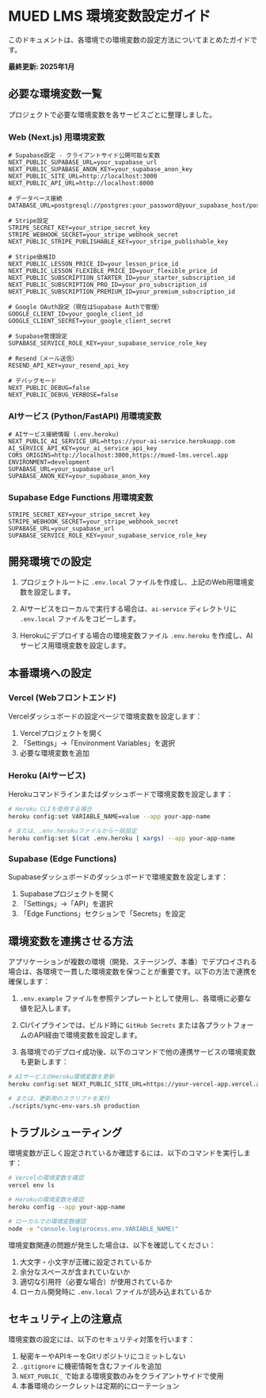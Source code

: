 # MUED LMS 環境変数設定ガイド

このドキュメントは、各環境での環境変数の設定方法についてまとめたガイドです。

**最終更新: 2025年1月**

## 必要な環境変数一覧

プロジェクトで必要な環境変数を各サービスごとに整理しました。

### Web (Next.js) 用環境変数

```
# Supabase設定 - クライアントサイド公開可能な変数
NEXT_PUBLIC_SUPABASE_URL=your_supabase_url
NEXT_PUBLIC_SUPABASE_ANON_KEY=your_supabase_anon_key
NEXT_PUBLIC_SITE_URL=http://localhost:3000
NEXT_PUBLIC_API_URL=http://localhost:8000

# データベース接続
DATABASE_URL=postgresql://postgres:your_password@your_supabase_host/postgres

# Stripe設定
STRIPE_SECRET_KEY=your_stripe_secret_key
STRIPE_WEBHOOK_SECRET=your_stripe_webhook_secret
NEXT_PUBLIC_STRIPE_PUBLISHABLE_KEY=your_stripe_publishable_key

# Stripe価格ID
NEXT_PUBLIC_LESSON_PRICE_ID=your_lesson_price_id
NEXT_PUBLIC_LESSON_FLEXIBLE_PRICE_ID=your_flexible_price_id
NEXT_PUBLIC_SUBSCRIPTION_STARTER_ID=your_starter_subscription_id
NEXT_PUBLIC_SUBSCRIPTION_PRO_ID=your_pro_subscription_id
NEXT_PUBLIC_SUBSCRIPTION_PREMIUM_ID=your_premium_subscription_id

# Google OAuth設定（現在はSupabase Authで管理）
GOOGLE_CLIENT_ID=your_google_client_id
GOOGLE_CLIENT_SECRET=your_google_client_secret

# Supabase管理設定
SUPABASE_SERVICE_ROLE_KEY=your_supabase_service_role_key

# Resend（メール送信）
RESEND_API_KEY=your_resend_api_key

# デバッグモード
NEXT_PUBLIC_DEBUG=false
NEXT_PUBLIC_DEBUG_VERBOSE=false
```

### AIサービス (Python/FastAPI) 用環境変数

```
# AIサービス接続情報 (.env.heroku)
NEXT_PUBLIC_AI_SERVICE_URL=https://your-ai-service.herokuapp.com
AI_SERVICE_API_KEY=your_ai_service_api_key
CORS_ORIGINS=http://localhost:3000,https://mued-lms.vercel.app
ENVIRONMENT=development
SUPABASE_URL=your_supabase_url
SUPABASE_ANON_KEY=your_supabase_anon_key
```

### Supabase Edge Functions 用環境変数

```
STRIPE_SECRET_KEY=your_stripe_secret_key
STRIPE_WEBHOOK_SECRET=your_stripe_webhook_secret
SUPABASE_URL=your_supabase_url
SUPABASE_SERVICE_ROLE_KEY=your_supabase_service_role_key
```

## 開発環境での設定

1. プロジェクトルートに `.env.local` ファイルを作成し、上記のWeb用環境変数を設定します。

2. AIサービスをローカルで実行する場合は、`ai-service` ディレクトリに `.env.local` ファイルをコピーします。

3. Herokuにデプロイする場合の環境変数ファイル `.env.heroku` を作成し、AIサービス用環境変数を設定します。

## 本番環境への設定

### Vercel (Webフロントエンド)

Vercelダッシュボードの設定ページで環境変数を設定します：

1. Vercelプロジェクトを開く
2. 「Settings」→「Environment Variables」を選択
3. 必要な環境変数を追加

### Heroku (AIサービス)

Herokuコマンドラインまたはダッシュボードで環境変数を設定します：

```bash
# Heroku CLIを使用する場合
heroku config:set VARIABLE_NAME=value --app your-app-name

# または、.env.herokuファイルから一括設定
heroku config:set $(cat .env.heroku | xargs) --app your-app-name
```

### Supabase (Edge Functions)

Supabaseダッシュボードのダッシュボードで環境変数を設定します：

1. Supabaseプロジェクトを開く
2. 「Settings」→「API」を選択
3. 「Edge Functions」セクションで「Secrets」を設定

## 環境変数を連携させる方法

アプリケーションが複数の環境（開発、ステージング、本番）でデプロイされる場合は、各環境で一貫した環境変数を保つことが重要です。以下の方法で連携を確保します：

1. `.env.example` ファイルを参照テンプレートとして使用し、各環境に必要な値を記入します。

2. CIパイプラインでは、ビルド時に `GitHub Secrets` または各プラットフォームのAPI経由で環境変数を設定します。

3. 各環境でのデプロイ成功後、以下のコマンドで他の連携サービスの環境変数も更新します：

```bash
# AIサービスのHeroku環境変数を更新
heroku config:set NEXT_PUBLIC_SITE_URL=https://your-vercel-app.vercel.app --app your-heroku-app

# または、更新用のスクリプトを実行
./scripts/sync-env-vars.sh production
```

## トラブルシューティング

環境変数が正しく設定されているか確認するには、以下のコマンドを実行します：

```bash
# Vercelの環境変数を確認
vercel env ls

# Herokuの環境変数を確認
heroku config --app your-app-name

# ローカルでの環境変数確認
node -e "console.log(process.env.VARIABLE_NAME)"
```

環境変数関連の問題が発生した場合は、以下を確認してください：

1. 大文字・小文字が正確に設定されているか
2. 余分なスペースが含まれていないか
3. 適切な引用符（必要な場合）が使用されているか
4. ローカル開発時に `.env.local` ファイルが読み込まれているか

## セキュリティ上の注意点

環境変数の設定には、以下のセキュリティ対策を行います：

1. 秘密キーやAPIキーをGitリポジトリにコミットしない
2. `.gitignore` に機密情報を含むファイルを追加
3. `NEXT_PUBLIC_` で始まる環境変数のみをクライアントサイドで使用
4. 本番環境のシークレットは定期的にローテーション 